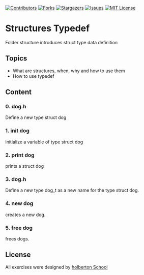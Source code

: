 [![Contributors][contributors-shield]][contributors-url]
[![Forks][forks-shield]][forks-url]
[![Stargazers][stars-shield]][stars-url]
[![Issues][issues-shield]][issues-url]
[![MIT License][license-shield]][license-url]

# Structures Typedef

Folder structure introduces struct type data definition

## Topics
* What are structures, when, why and how to use them
* How to use typedef

## Content
### 0. dog.h
Define a new type struct dog

### 1. init dog
 
initialize a variable of type struct dog

### 2. print dog

prints a struct dog

### 3. dog.h

Define a new type dog_t as a new name for the type struct dog.

### 4. new dog

creates a new dog.

### 5. free dog

frees dogs.

## License
All exercises were designed by [holberton School](https://holbertonschool.com/)

[contributors-shield]: https://img.shields.io/github/contributors/LoopingDiego/holbertonschool-low_level_programming?style=flat-square
[contributors-url]: https://github.com/LoopingDiego/holbertonschool-low_level_programming/graphs/contributors
[forks-shield]: https://img.shields.io/github/forks/LoopingDiego/holbertonschool-low_level_programming.svg?style=flat-square
[forks-url]: https://github.com/LoopingDiego/holbertonschool-low_level_programming/network/members
[stars-shield]: https://img.shields.io/github/stars/LoopingDiego/holbertonschool-low_level_programming.svg?style=flat-square
[stars-url]: https://github.com/LoopingDiego/holbertonschool-low_level_programming/stargazers
[issues-shield]: https://img.shields.io/github/issues/LoopingDiego/holbertonschool-low_level_programming?style=flat-square
[issues-url]: https://github.com/LoopingDiego/holbertonschool-low_level_programming/issues
[license-shield]: https://img.shields.io/github/license/LoopingDiego/holbertonschool-low_level_programming?style=flat-square
[license-url]: https://github.com/LoopingDiego/holbertonschool-low_level_programming/blob/master/LICENCE.txt
[linkedin-shield]: https://img.shields.io/badge/-LinkedIn-black.svg?style=flat-square&logo=linkedin&colorB=555
[linkedin-url]: https://linkedin.com/in/loopingdiego
